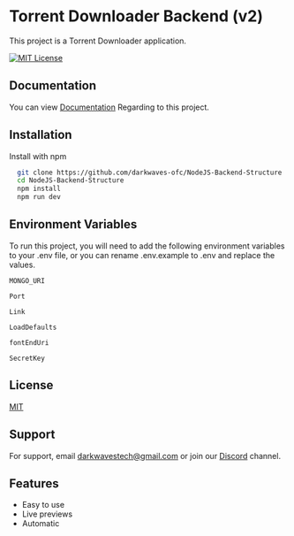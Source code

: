 Torrent Downloader Backend (v2)
============

This project is a Torrent Downloader application.

[![MIT License](https://img.shields.io/badge/License-MIT-green.svg)](https://choosealicense.com/licenses/mit/)


## Documentation

You can view [Documentation](#) Regarding to this project.


## Installation

Install with npm

```bash
  git clone https://github.com/darkwaves-ofc/NodeJS-Backend-Structure
  cd NodeJS-Backend-Structure
  npm install
  npm run dev
```
    
## Environment Variables

To run this project, you will need to add the following environment variables to your .env file, or you can rename .env.example to .env and replace the values.

`MONGO_URI`

`Port`

`Link`

`LoadDefaults`

`fontEndUri`

`SecretKey`


## License

[MIT](https://github.com/darkwaves-ofc/NodeJS-Backend-Structure/blob/main/LICENSE)


## Support

For support, email darkwavestech@gmail.com or join our [Discord](https://discord.gg/rrZAveRJnR) channel.


## Features

- Easy to use
- Live previews
- Automatic

